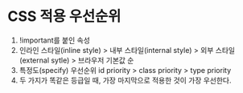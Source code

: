 # CSS 적용 우선순위

1. !important를 붙인 속성
2. 인라인 스타일(inline style) > 내부 스타일(internal style) > 외부 스타일(external sytle) > 브라우저 기본값 순
3. 특정도(specify) 우선순위 id priority > class priority > type priority
4. 두 가지가 똑같은 등급일 때, 가장 마지막으로 적용한 것이 가장 우선한다.

